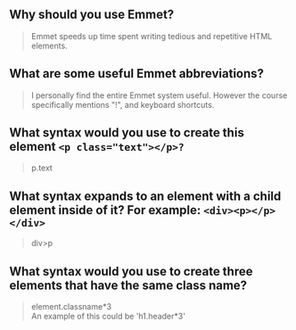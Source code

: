 ## Why should you use Emmet?

> Emmet speeds up time spent writing tedious and repetitive HTML elements.

## What are some useful Emmet abbreviations?

> I personally find the entire Emmet system useful. However the course specifically mentions "!", and keyboard shortcuts.

## What syntax would you use to create this element ```<p class="text"></p>?```

> p.text

## What syntax expands to an element with a child element inside of it? For example: ```<div><p></p></div>```

> div>p

## What syntax would you use to create three elements that have the same class name?

> element.classname\*3 <br> An example of this could be 'h1.header\*3'